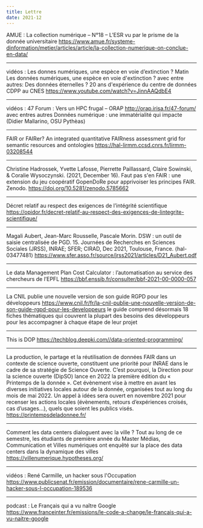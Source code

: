 ```yaml
---
title: Lettre
date: 2021-12
---
```


AMUE : La collection numérique – N°18 – L’ESR vu par le prisme de la donnée universitaire
<https://www.amue.fr/systeme-dinformation/metier/articles/article/la-collection-numerique-on-conclue-en-data/>

--------------------

vidéos : Les donnes numériques, une espèce en voie d’extinction ? Matin
Les données numériques, une espèce en voie d'extinction ?
avec entre autres:
    Des données éternelles ? 20 ans d'expérience du centre de données CDPP au CNES
    <https://www.youtube.com/watch?v=JinnAAQdbE4>

--------------------

vidéos : 47 Forum : Vers un HPC frugal – ORAP
<http://orap.irisa.fr/47-forum/>
avec entres autres
    Données numérique : une immatérialité qui impacte (Didier Mallarino, OSU Pythèas)

--------------------

FAIR or FAIRer? An integrated quantitative FAIRness assessment grid for semantic resources and ontologies
<https://hal-lirmm.ccsd.cnrs.fr/lirmm-03208544>

--------------------

Christine Hadrossek, Yvette Lafosse, Pierrette Paillassard, Claire Sowinski, & Coralie Wysoczynski. (2021, December 16). Faut pas s'en FAIR : une extension du jeu coopératif GopenDoRe pour apprivoiser les principes FAIR. Zenodo.
<https://doi.org/10.5281/zenodo.5785662>

--------------------

Décret relatif au respect des exigences de l’intégrité scientifique
<https://opidor.fr/decret-relatif-au-respect-des-exigences-de-lintegrite-scientifique/>

--------------------

Magali Aubert, Jean-Marc Rousselle, Pascale Morin. DSW : un outil de saisie centralisée de PGD. 15. Journées de Recherches en Sciences Sociales (JRSS), INRAE; SFER; CIRAD, Dec 2021, Toulouse, France. ⟨hal-03477481⟩
<https://www.sfer.asso.fr/source/jrss2021/articles/D21_Aubert.pdf>

--------------------

Le data Management Plan Cost Calculator : l’automatisation au service des chercheurs de l’EPFL
<https://bbf.enssib.fr/consulter/bbf-2021-00-0000-057>

--------------------

La CNIL publie une nouvelle version de son guide RGPD pour les développeurs
<https://www.cnil.fr/fr/la-cnil-publie-une-nouvelle-version-de-son-guide-rgpd-pour-les-developpeurs>
le guide comprend désormais 18 fiches thématiques qui couvrent la plupart des besoins des développeurs pour les accompagner à chaque étape de leur projet

--------------------

This is DOP
<https://techblog.deepki.com//data-oriented-programming/>

--------------------

La production, le partage et la réutilisation de données FAIR dans un contexte de science ouverte, constituent une priorité pour INRAE dans le cadre de sa stratégie de Science Ouverte. C’est pourquoi, la Direction pour la science ouverte (DipSO) lance en 2022 la première édition du « Printemps de la donnée ».
Cet évènement vise à mettre en avant les diverses initiatives locales autour de la donnée, organisées tout au long du mois de mai 2022. Un appel à idées sera ouvert en novembre 2021 pour recenser les actions locales (évènements, retours d’expériences croisés, cas d’usages…), quels que soient les publics visés.
<https://printempsdeladonnee.fr/>

--------------------

Comment les data centers dialoguent avec la ville ?
Tout au long de ce semestre, les étudiants de première année du Master Médias, Communication et Villes numériques ont enquêté sur la place des data centers dans la dynamique des villes
<https://villenumerique.hypotheses.org/>

--------------------

vidéos : René Carmille, un hacker sous l'Occupation
<https://www.publicsenat.fr/emission/documentaire/rene-carmille-un-hacker-sous-l-occupation-189536>

--------------------

podcast : Le Français qui a vu naître Google
<https://www.franceinter.fr/emissions/le-code-a-change/le-francais-qui-a-vu-naitre-google>

